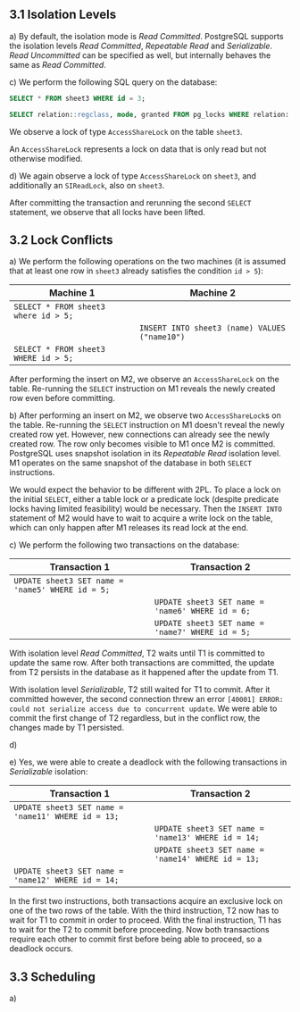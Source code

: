 ## 3.1 Isolation Levels

a) By default, the isolation mode is *Read Committed*.
PostgreSQL supports the isolation levels *Read Committed*,
*Repeatable Read* and *Serializable*. *Read Uncommitted* can
be specified as well, but internally behaves the same as
*Read Committed*.

c) We perform the following SQL query on the database:

```sql
SELECT * FROM sheet3 WHERE id = 3;

SELECT relation::regclass, mode, granted FROM pg_locks WHERE relation::regclass = 'sheet3'::regclass
```

We observe a lock of type `AccessShareLock`
on the table `sheet3`.

An `AccessShareLock` represents a lock on data that is only read
but not otherwise modified.

d) We again observe a lock of type `AccessShareLock`
on `sheet3`, and additionally an `SIReadLock`, also on `sheet3`.

After committing the transaction and rerunning the second
`SELECT` statement, we observe that all locks have been lifted.

## 3.2 Lock Conflicts

a) We perform the following operations on the two machines (it is assumed that
at least one row in `sheet3` already satisfies the condition `id > 5`):

| Machine 1 | Machine 2 |
|-----------|-----------|
| `SELECT * FROM sheet3 where id > 5;` | |
| | `INSERT INTO sheet3 (name) VALUES ("name10")` |
| `SELECT * FROM sheet3 WHERE id > 5;` | |

After performing the insert on M2, we observe
an `AccessShareLock` on the table. Re-running
the `SELECT` instruction on M1 reveals
the newly created row even before committing.

b) After performing an insert on M2,
we observe two `AccessShareLock`s on the table. Re-running
the `SELECT` instruction on M1 doesn't reveal
the newly created row yet. However, new connections can already
see the newly created row. The row only becomes visible
to M1 once M2 is committed. PostgreSQL uses snapshot isolation in its *Repeatable Read* isolation level.
M1 operates on the same snapshot of the database in both `SELECT` instructions.

We would expect the behavior to be different with 2PL. To place a lock on the
initial `SELECT`, either a table lock or a predicate lock (despite predicate locks
having limited feasibility) would be necessary. Then the `INSERT INTO` statement 
of M2 would have to wait to acquire a write lock on the table, which can only 
happen after M1 releases its read lock at the end.

c) We perform the following two transactions on the database:

| Transaction 1 | Transaction 2 |
|---------------|---------------|
| `UPDATE sheet3 SET name = 'name5' WHERE id = 5;`|  |
| | `UPDATE sheet3 SET name = 'name6' WHERE id = 6;` |
| | `UPDATE sheet3 SET name = 'name7' WHERE id = 5;` |

With isolation level *Read Committed*, T2
waits until T1 is committed to update the same row.
After both transactions are committed, the update from T2
persists in the database as it happened after the update from T1.

With isolation level *Serializable*, T2 still waited
for T1 to commit. After it committed however, the second connection threw
an error `[40001] ERROR: could not serialize access due to concurrent update`.
We were able to commit the first change of T2 regardless,
but in the conflict row, the changes made by T1 persisted.

d)

e) Yes, we were able to create a deadlock with the following
transactions in *Serializable* isolation:

| Transaction 1 | Transaction 2 |
|---------------|---------------|
| `UPDATE sheet3 SET name = 'name11' WHERE id = 13;`|  |
| | `UPDATE sheet3 SET name = 'name13' WHERE id = 14;` |
| | `UPDATE sheet3 SET name = 'name14' WHERE id = 13;` |
| `UPDATE sheet3 SET name = 'name12' WHERE id = 14;` | |

In the first two instructions, both transactions acquire
an exclusive lock on one of the two rows of the table. With
the third instruction, T2 now has to wait
for T1 to commit in order to proceed. With
the final instruction, T1 has to wait for
the T2 to commit before proceeding. Now both
transactions require each other to commit first before being 
able to proceed, so a deadlock occurs.

## 3.3 Scheduling

a)